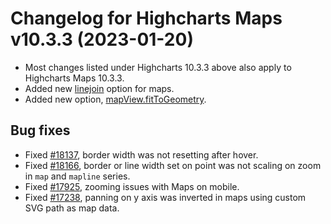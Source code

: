 # Changelog for Highcharts Maps v10.3.3 (2023-01-20)

- Most changes listed under Highcharts 10.3.3 above also apply to Highcharts Maps 10.3.3.
- Added new [linejoin](https://api.highcharts.com/highmaps/series.map.linejoin) option for maps.
- Added new option, [mapView.fitToGeometry](https://api.highcharts.com/highmaps/mapView.fitToGeometry).

## Bug fixes
- Fixed [#18137](https://github.com/highcharts/highcharts/issues/18137), border width was not resetting after hover.
- Fixed [#18166](https://github.com/highcharts/highcharts/issues/18166), border or line width set on point was not scaling on zoom in `map` and `mapline` series.
- Fixed [#17925](https://github.com/highcharts/highcharts/issues/17925), zooming issues with Maps on mobile.
- Fixed [#17238](https://github.com/highcharts/highcharts/issues/17238), panning on y axis was inverted in maps using custom SVG path as map data.
